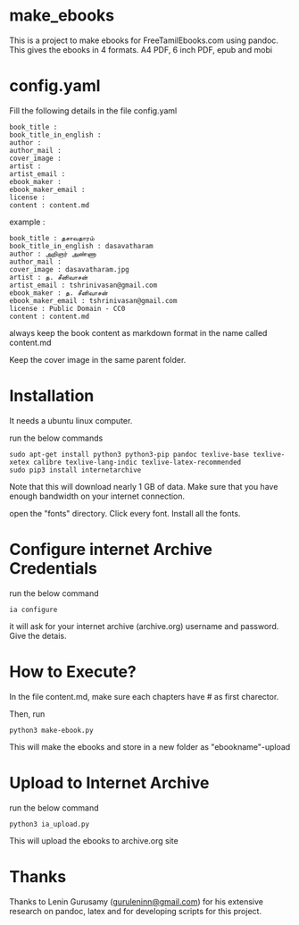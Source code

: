 # make_ebooks

This is a project to make ebooks for FreeTamilEbooks.com using pandoc.
This gives the ebooks in 4 formats. A4 PDF, 6 inch PDF, epub and mobi

# config.yaml

Fill the following details in the file config.yaml

```
book_title : 
book_title_in_english : 
author : 
author_mail : 
cover_image : 
artist : 
artist_email : 
ebook_maker : 
ebook_maker_email : 
license :  
content : content.md
```


example :

```
book_title : தசாவதாரம்
book_title_in_english : dasavatharam
author : அறிஞர் அண்ணா
author_mail : 
cover_image : dasavatharam.jpg
artist : த. சீனிவாசன்
artist_email : tshrinivasan@gmail.com
ebook_maker : த. சீனிவாசன்
ebook_maker_email : tshrinivasan@gmail.com
license : Public Domain - CC0 
content : content.md
```


always keep the book content as markdown format in the name called content.md

Keep the cover image in the same parent folder.


# Installation

It needs a ubuntu linux computer.


run the below commands

```
sudo apt-get install python3 python3-pip pandoc texlive-base texlive-xetex calibre texlive-lang-indic texlive-latex-recommended 
sudo pip3 install internetarchive
```


Note that this will download nearly 1 GB of data.
Make sure that you have enough bandwidth on your internet connection.




open the "fonts" directory.
Click every font.
Install all the fonts.



# Configure internet Archive Credentials


run the below command
```
ia configure
```

it will ask for your internet archive (archive.org) username and password.
Give the detais.



# How to Execute?

In the file content.md, make sure each chapters have # as first charector.

Then, run 

```
python3 make-ebook.py
```


This will make the ebooks and store in a new folder as "ebookname"-upload



# Upload to Internet Archive

run the below command
```
python3 ia_upload.py
```

This will upload the ebooks to archive.org site



# Thanks

Thanks to Lenin Gurusamy (guruleninn@gmail.com)  for his extensive research on pandoc, latex and for developing scripts for this project.
